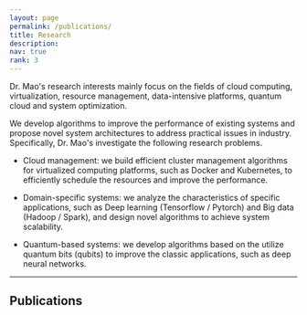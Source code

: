 ```yaml
---
layout: page
permalink: /publications/
title: Research
description:
nav: true
rank: 3
---
```


Dr. Mao's research interests mainly focus on the fields of cloud computing, virtualization, resource management, data-intensive platforms, quantum cloud and system optimization.

We develop algorithms to improve the performance of existing systems and propose novel system architectures to address practical issues in industry. Specifically,
Dr. Mao's investigate the following research problems.

- Cloud management: we build efficient cluster management algorithms for virtualized computing platforms, such as Docker and Kubernetes, to efficiently schedule the resources and improve the performance.

- Domain-specific systems: we analyze the characteristics of specific applications, such as Deep learning (Tensorflow / Pytorch) and Big data (Hadoop / Spark), and design novel algorithms to achieve system scalability.

- Quantum-based systems: we develop algorithms based on the utilize quantum bits (qubits) to improve  the classic applications, such as deep neural networks.

----

## Publications

<div class="publications">
<script src="https://bibbase.org/show?bib=https%3A%2F%2Fraw.githubusercontent.com%2Fyingmao%2Fmypapers%2Fmain%2Fpapers.bib&commas=true&jsonp=1"></script>
</div>




<!-- <div class="publications">

 {% for y in page.years %}
  <h2 class="year">{{y}}</h2>
  {% bibliography -f papers -q @*[year={{y}}]* %}
{% endfor %}


</div> -->
